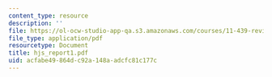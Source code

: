 ```yaml
---
content_type: resource
description: ''
file: https://ol-ocw-studio-app-qa.s3.amazonaws.com/courses/11-439-revitalizing-urban-main-streets-hyde-jackson-square-roslindale-square-boston-spring-2005/acfabe49864dc92a148aadcfc81c177c_hjs_report1.pdf
file_type: application/pdf
resourcetype: Document
title: hjs_report1.pdf
uid: acfabe49-864d-c92a-148a-adcfc81c177c
---
```

